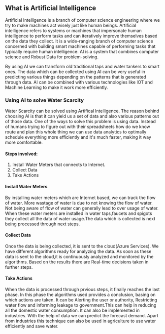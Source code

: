 ## What is Artificial Intelligence

Artificial Intelligence is a branch of computer science engineering where we try to make machines act wisely just like human beings. Artificial intelligence refers to systems or machines that impersonate human intelligence to perform tasks and can iteratively improve themselves based on the data they collect. It is a wide-ranging branch of computer science concerned with building smart machines capable of performing tasks that typically require human intelligence. AI is a system that combines computer science and Robust Data for problem-solving.

By using AI we can transform old traditional taps and water tankers to smart ones. The data which can be collected using AI can be very useful in predicting various things depending on the patterns that is generated through data.
AI can be combined with various technologies like IOT and Machine Learning to make it work more efficiently.



### Using AI to solve Water Scarcity

Water Scarcity can be solved using Artifical Intelligence. The reason behind choosing AI is that it can yield us a set of data and also various patterns out of those data.
One of the ways to solve this problem is using data. Instead of humans trying to figure out with their spreadsheets how do we know route and plan this whole thing we can use data analytics to optimally schedule everything more efficiently and it's much faster, making it way more comfortable.

#### Steps involved:

1) Install Water Meters that connects to Internet.
2) Collect Data
3) Take Actions

#### Install Water Meters
 
By installing water meters which are Internet based, we can track the flow of water. More wastage of water is due to not knowing the flow of water. Not being aware of flow of water can generally lead to over usage of water. When these water meters are installed in water taps,faucets and spigots they collect all the data of water usage.The data which is collected is next being processed through next steps.

#### Collect Data

Once the data is being collected, it is sent to the cloud(Azure Services). We have different algorithms ready for analyzing the data. As soon as these data is sent to the cloud,it is continuously analyzed and monitored by the algorithms. Based on the results there are Real-time decisions taken in further steps.

#### Take Actions
 
When the data is processed through prvious steps, it finally reaches the last phase. In this phase the algorithms used provides a conclusion, basing on which actions are taken. It can be Alerting the user or authority, Restricting water flow and informing leakage to government.This can help in reducing all the domestic water consumption. It can also be implemented in industries. With the help of data we can predict the forecast demand. Apart from industries this technique can also be used in agriculture to use water efficiently and save water. 
